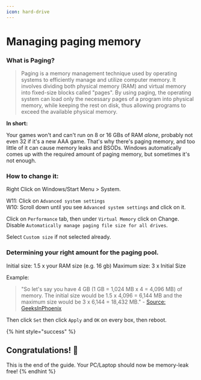 ```yaml
---
icon: hard-drive
---
```


# Managing paging memory

### What is Paging?

> Paging is a memory management technique used by operating systems to efficiently manage and utilize computer memory. It involves dividing both physical memory (RAM) and virtual memory into fixed-size blocks called "pages". By using paging, the operating system can load only the necessary pages of a program into physical memory, while keeping the rest on disk, thus allowing programs to exceed the available physical memory.

**In short:**

Your games won't and can't run on 8 or 16 GBs of RAM _alone_, probably not even 32 if it's a new AAA game. That's why there's paging memory, and too little of it can cause memory leaks and BSODs. Windows automatically comes up with the required amount of paging memory, but sometimes it's not enough.

### How to change it:

Right Click on Windows/Start Menu > System.&#x20;

W11: Click on `Advanced system settings` \
W10: Scroll down until you see `Advanced system settings` and click on it.

Click on `Performance` tab, then under `Virtual Memory` click on Change. \
Disable `Automatically manage paging file size for all drives`.

Select `Custom size` if not selected already.

### Determining your right amount for the paging pool.

Initial size: 1.5 x your RAM size (e.g. 16 gb) Maximum size: 3 x Initial Size

Example:

> "So let's say you have 4 GB (1 GB = 1,024 MB x 4 = 4,096 MB) of memory. The initial size would be 1.5 x 4,096 = 6,144 MB and the maximum size would be 3 x 6,144 = 18,432 MB." - [Source: GeeksInPhoenix](https://www.geeksinphoenix.com/blog/post/2016/05/10/how-to-manage-windows-10-virtual-memory)

Then click `Set` then click `Apply` and `OK` on every box, then reboot.

{% hint style="success" %}
## Congratulations! 🎉

This is the end of the guide. Your PC/Laptop should now be memory-leak free!
{% endhint %}

